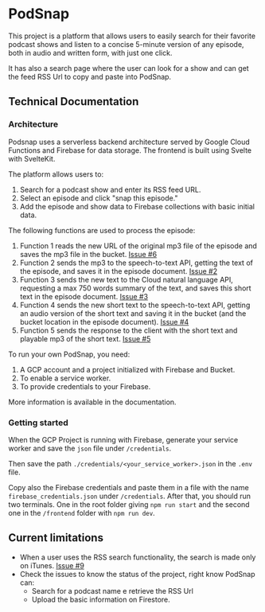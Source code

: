 # PodSnap

 This project is a platform that allows users to easily search for their favorite podcast shows and listen to a concise 5-minute version of any episode, both in audio and written form, with just one click.

 It has also a search page where the user can look for a show and can get the feed RSS Url to copy and paste into PodSnap.

## Technical Documentation

### Architecture
Podsnap uses a serverless backend architecture served by Google Cloud Functions and Firebase for data storage. The frontend is built using Svelte with SvelteKit.

The platform allows users to:

1. Search for a podcast show and enter its RSS feed URL.
2. Select an episode and click "snap this episode."
3. Add the episode and show data to Firebase collections with basic initial data.

The following functions are used to process the episode:

1. Function 1 reads the new URL of the original mp3 file of the episode and saves the mp3 file in the bucket. [Issue #6](https://github.com/daaanny90/PodSnap/issues/6)
2. Function 2 sends the mp3 to the speech-to-text API, getting the text of the episode, and saves it in the episode document. [Issue #2](https://github.com/daaanny90/PodSnap/issues/2)
3. Function 3 sends the new text to the Cloud natural language API, requesting a max 750 words summary of the text, and saves this short text in the episode document. [Issue #3](https://github.com/daaanny90/PodSnap/issues/3)
4. Function 4 sends the new short text to the speech-to-text API, getting an audio version of the short text and saving it in the bucket (and the bucket location in the episode document). [Issue #4](https://github.com/daaanny90/PodSnap/issues/4)
5. Function 5 sends the response to the client with the short text and playable mp3 of the short text. [Issue #5](https://github.com/daaanny90/PodSnap/issues/5)

To run your own PodSnap, you need:

1. A GCP account and a project initialized with Firebase and Bucket.
2. To enable a service worker.
3. To provide credentials to your Firebase.

More information is available in the documentation.

### Getting started
When the GCP Project is running with Firebase, generate your service worker and save the `json` file under `/credentials`.

Then save the path `./credentials/<your_service_worker>.json` in the `.env` file.

Copy also the Firebase credentials and paste them in a file with the name `firebase_credentials.json` under `/credentials`.
After that, you should run two terminals. One in the root folder giving `npm run start` and the second one in the `/frontend` folder with `npm run dev`.

## Current limitations
- When a user uses the RSS search functionality, the search is made only on iTunes. [Issue #9](https://github.com/daaanny90/PodSnap/issues/9)
- Check the issues to know the status of the project, right know PodSnap can:
  - Search for a podcast name e retrieve the RSS Url
  - Upload the basic information on Firestore.